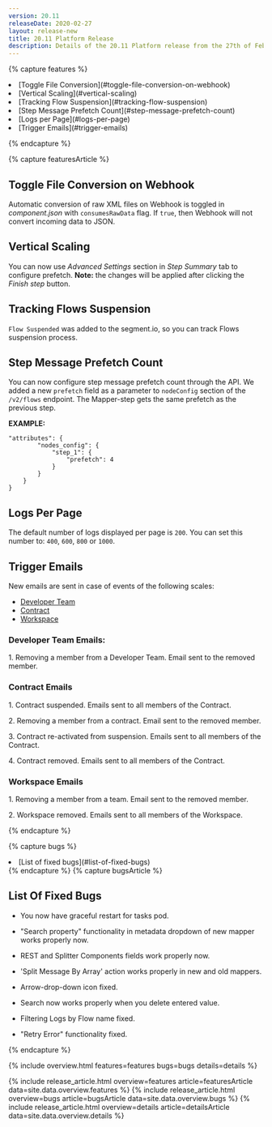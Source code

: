 ```yaml
---
version: 20.11
releaseDate: 2020-02-27
layout: release-new
title: 20.11 Platform Release
description: Details of the 20.11 Platform release from the 27th of February 2020
---
```


<!-- ------------------------------------------------------------ -->
<!-- Features Overview -->
<!-- ------------------------------------------------------------ -->
{% capture features %}
<li class="overview__go" markdown="1">
[Toggle File Conversion](#toggle-file-conversion-on-webhook)
</li>
<li class="overview__go" markdown="1">
[Vertical Scaling](#vertical-scaling)
</li>
<li class="overview__go" markdown="1">
[Tracking Flow Suspension](#tracking-flow-suspension)
</li>
<li class="overview__go" markdown="1">
[Step Message Prefetch Count](#step-message-prefetch-count)
</li>
<li class="overview__go" markdown="1">
[Logs per Page](#logs-per-page)
</li>
<li class="overview__go" markdown="1">
[Trigger Emails](#trigger-emails)
</li>

{% endcapture %}
<!-- ------------------------------------------------------------ -->
<!-- Features Article -->
<!-- ------------------------------------------------------------ -->
{% capture featuresArticle %}
<div id="features" class="article__content" markdown="1">

## Toggle File Conversion on Webhook
Automatic conversion of raw XML files on Webhook is toggled in *component.json* with `consumesRawData` flag. If `true`, then Webhook will not convert incoming data to JSON.

## Vertical Scaling
You can now use *Advanced Settings* section in *Step Summary* tab to configure prefetch. **Note:** the changes will be applied after clicking the *Finish step* button.

## Tracking Flows Suspension
`Flow Suspended` was added to the segment.io, so you can track Flows suspension process.

## Step Message Prefetch Count
You can now configure step message prefetch count through the API. We added a new `prefetch` field as a parameter to `nodeConfig` section of the `/v2/flows` endpoint. The Mapper-step gets the same prefetch as the previous step.

**EXAMPLE:**
```
"attributes": {
        "nodes_config": {
            "step_1": {
                "prefetch": 4
            }
        }
    }
}
```

## Logs Per Page
The default number of logs displayed per page is `200`. You can set this number to: `400`, `600`, `800` or `1000`.

## Trigger Emails
New emails are sent in case of events of the following scales:

- [Developer Team](#developer-team-emails)
- [Contract](#contract-emails)
- [Workspace](#workspace-emails)

### Developer Team Emails:

1\. Removing a member from a Developer Team. Email sent to the removed member.


### Contract Emails

1\. Contract suspended. Emails sent to all members of the Contract.

2\. Removing a member from a contract. Email sent to the removed member.

3\. Contract re-activated from suspension. Emails sent to all members of the Contract.

4\. Contract removed. Emails sent to all members of the Contract.


### Workspace Emails

1\. Removing a member from a team. Email sent to the removed member.

2\. Workspace removed. Emails sent to all members of the Workspace.


</div>
{% endcapture %}

<!-- ------------------------------------------------------------ -->
<!-- Bugs Overview -->
<!-- ------------------------------------------------------------ -->
{% capture bugs %}
<li class="overview__go" markdown="1">
[List of fixed bugs](#list-of-fixed-bugs)
</li>
{% endcapture %}
<!-- ------------------------------------------------------------ -->
<!-- Bugs Article -->
<!-- ------------------------------------------------------------ -->
{% capture bugsArticle %}
<div id="bugs" class="article__content" markdown="1">

## List Of Fixed Bugs

* You now have graceful restart for tasks pod.

* "Search property" functionality in metadata dropdown of new mapper works properly now.

* REST and Splitter Components fields work properly now.

* 'Split Message By Array' action works properly in new and old mappers.

* Arrow-drop-down icon fixed.

* Search now works properly when you delete entered value.

* Filtering Logs by Flow name fixed.

* "Retry Error" functionality fixed.

</div>
{% endcapture %}


<!-- ------------------------------------------------------------ -->
<!-- Include Release Overview -->
<!-- ------------------------------------------------------------ -->
{% include overview.html features=features bugs=bugs details=details %}

<!-- ------------------------------------------------------------ -->
<!-- Include Features Article -->
<!-- ------------------------------------------------------------ -->
{% include release_article.html overview=features article=featuresArticle data=site.data.overview.features %}
{% include release_article.html overview=bugs article=bugsArticle data=site.data.overview.bugs %}
{% include release_article.html overview=details article=detailsArticle data=site.data.overview.details %}
